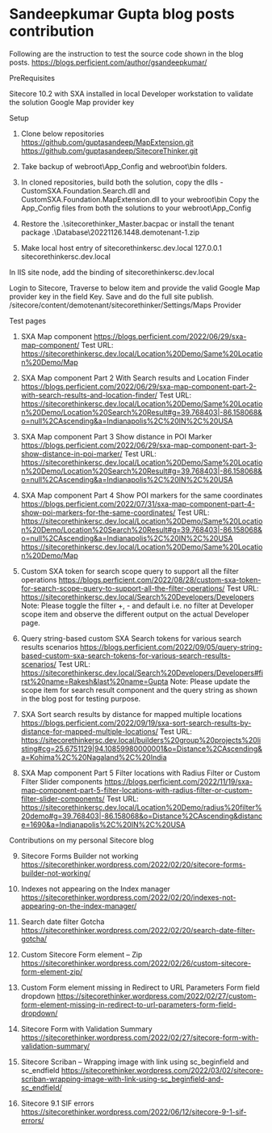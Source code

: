 # Sandeepkumar Gupta blog posts contribution

Following are the instruction to test the source code shown in the blog posts.
https://blogs.perficient.com/author/gsandeepkumar/ 

PreRequisites

Sitecore 10.2 with SXA installed in local
Developer workstation to validate the solution
Google Map provider key

Setup

1. Clone below repositories 
https://github.com/guptasandeep/MapExtension.git
https://github.com/guptasandeep/SitecoreThinker.git

2. Take backup of webroot\App_Config and webroot\bin folders. 

3. In cloned repositories, build both the solution, copy the dlls - CustomSXA.Foundation.Search.dll and CustomSXA.Foundation.MapExtension.dll to your webroot\bin
Copy the App_Config files from both the solutions to your webroot\App_Config

4. Restore the .\sitecorethinker_Master.bacpac or install the tenant package .\Database\20221126.1448.demotenant-1.zip

5. Make local host entry of sitecorethinkersc.dev.local
127.0.0.1 sitecorethinkersc.dev.local

In IIS site node, add the binding of sitecorethinkersc.dev.local

Login to Sitecore,
Traverse to below item and provide the valid Google Map provider key in the field Key. Save and do the full site publish.
/sitecore/content/demotenant/sitecorethinker/Settings/Maps Provider

Test pages

1. SXA Map component
https://blogs.perficient.com/2022/06/29/sxa-map-component/
Test URL: https://sitecorethinkersc.dev.local/Location%20Demo/Same%20Location%20Demo/Map

2. SXA Map component Part 2 With Search results and Location Finder
https://blogs.perficient.com/2022/06/29/sxa-map-component-part-2-with-search-results-and-location-finder/
Test URL: https://sitecorethinkersc.dev.local/Location%20Demo/Same%20Location%20Demo/Location%20Search%20Result#g=39.768403|-86.158068&o=null%2CAscending&a=Indianapolis%2C%20IN%2C%20USA

3. SXA Map component Part 3 Show distance in POI Marker
https://blogs.perficient.com/2022/06/29/sxa-map-component-part-3-show-distance-in-poi-marker/
Test URL: https://sitecorethinkersc.dev.local/Location%20Demo/Same%20Location%20Demo/Location%20Search%20Result#g=39.768403|-86.158068&o=null%2CAscending&a=Indianapolis%2C%20IN%2C%20USA

4. SXA Map component Part 4 Show POI markers for the same coordinates
https://blogs.perficient.com/2022/07/31/sxa-map-component-part-4-show-poi-markers-for-the-same-coordinates/
Test URL: https://sitecorethinkersc.dev.local/Location%20Demo/Same%20Location%20Demo/Location%20Search%20Result#g=39.768403|-86.158068&o=null%2CAscending&a=Indianapolis%2C%20IN%2C%20USA
https://sitecorethinkersc.dev.local/Location%20Demo/Same%20Location%20Demo/Map

5. Custom SXA token for search scope query to support all the filter operations
https://blogs.perficient.com/2022/08/28/custom-sxa-token-for-search-scope-query-to-support-all-the-filter-operations/
Test URL: https://sitecorethinkersc.dev.local/Search%20Developers/Developers
Note: Please toggle the filter +, - and default i.e. no filter at Developer scope item and observe the different output on the actual Developer page.

6. Query string-based custom SXA Search tokens for various search results scenarios
https://blogs.perficient.com/2022/09/05/query-string-based-custom-sxa-search-tokens-for-various-search-results-scenarios/
Test URL: https://sitecorethinkersc.dev.local/Search%20Developers/Developers#first%20name=Rakesh&last%20name=Gupta
Note: Please update the scope item for search result component and the query string as shown in the blog post for testing purpose.

7. SXA Sort search results by distance for mapped multiple locations
https://blogs.perficient.com/2022/09/19/sxa-sort-search-results-by-distance-for-mapped-multiple-locations/
Test URL: https://sitecorethinkersc.dev.local/builders%20group%20projects%20listing#cg=25.6751129|94.10859980000001&o=Distance%2CAscending&a=Kohima%2C%20Nagaland%2C%20India

8. SXA Map component Part 5 Filter locations with Radius Filter or Custom Filter Slider components
https://blogs.perficient.com/2022/11/19/sxa-map-component-part-5-filter-locations-with-radius-filter-or-custom-filter-slider-components/
Test URL: https://sitecorethinkersc.dev.local/Location%20Demo/radius%20filter%20demo#g=39.768403|-86.158068&o=Distance%2CAscending&distance=1690&a=Indianapolis%2C%20IN%2C%20USA

Contributions on my personal Sitecore blog

9. Sitecore Forms Builder not working
https://sitecorethinker.wordpress.com/2022/02/20/sitecore-forms-builder-not-working/

10. Indexes not appearing on the Index manager
https://sitecorethinker.wordpress.com/2022/02/20/indexes-not-appearing-on-the-index-manager/

11. Search date filter Gotcha
https://sitecorethinker.wordpress.com/2022/02/20/search-date-filter-gotcha/

12. Custom Sitecore Form element – Zip
https://sitecorethinker.wordpress.com/2022/02/26/custom-sitecore-form-element-zip/

13. Custom Form element missing in Redirect to URL Parameters Form field dropdown
https://sitecorethinker.wordpress.com/2022/02/27/custom-form-element-missing-in-redirect-to-url-parameters-form-field-dropdown/

14. Sitecore Form with Validation Summary
https://sitecorethinker.wordpress.com/2022/02/27/sitecore-form-with-validation-summary/


15. Sitecore Scriban – Wrapping image with link using sc_beginfield and sc_endfield
https://sitecorethinker.wordpress.com/2022/03/02/sitecore-scriban-wrapping-image-with-link-using-sc_beginfield-and-sc_endfield/

16. Sitecore 9.1 SIF errors
https://sitecorethinker.wordpress.com/2022/06/12/sitecore-9-1-sif-errors/